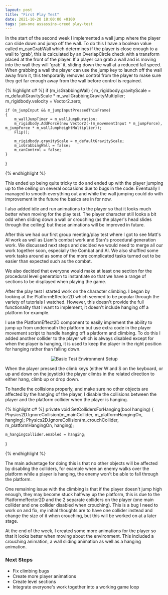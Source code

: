 ```yaml
---
layout: post
title: "First Play Test"
date: 2021-10-20 18:00:00 +0100
tags: jam-one assassins-creed play-test
---
```


In the start of the second week I implemented a wall jump where the player can slide down and jump off the wall. To do this I have a boolean value called m_canGrabWall which determines if the player is close enough to a wall to 'grab', this is calculated by an OverlapCircle check with a transform placed at the front of the player. If a player can grab a wall and is moving into the wall they will 'grab' it, sliding down the wall at a reduced fall speed. When grabbing a wall the player can use the jump key to launch off the wall away from it, this temporarily removes control from the player to make sure they get far enough away from the wall before control is regained.

{% highlight c# %}
if (m_isGrabbingWall)
{
    m_rigidbody.gravityScale = m_defaultGravityScale * m_wallGrabbingGravityMultiplier;
    m_rigidbody.velocity = Vector2.zero;

    if (m_jumpInput && m_jumpInputPressedThisFrame)
    {
        m_wallJumpTimer = m_wallJumpDuration;
        m_rigidbody.AddForce(new Vector2(-(m_movementInput * m_jumpForce), m_jumpForce * m_wallJumpHeightMultiplier));
        Flip();

        m_rigidbody.gravityScale = m_defaultGravityScale;
        m_isGrabbingWall = false;
        m_canControl = false;
    }
}

{% endhighlight %}

This ended up being quite tricky to do and ended up with the player jumping up to the ceiling on several occasions due to bugs in the code. Eventually I managed to smooth everything out and while the wall jumping could do with improvement in the future the basics are in for now. 

I also added idle and run animations to the player so that it looks much better when moving for the play test. The player character still looks a bit odd when sliding down a wall or crouching (as the player's head slides through the ceiling) but these animations will be improved in future.

After this we had our first group meeting/play test where I got to see Matt's AI work as well as Liam's combat work and Stan's procedural generation work. We discussed next steps and decided we would need to merge all our work together soon, especially the Combat and AI. We also shuffled some work tasks around as some of the more complicated tasks turned out to be easier than expected such as the combat.

We also decided that everyone would make at least one section for the procedural level generation to instantiate so that we have a range of sections to be displayed when playing the game.

After the play test I started work on the character climbing. I began by looking at the PlatformEffector2D which seemed to be popular through the variety of tutorials I watched. However, this doesn't provide the full functionality that I want to implement, it doesn't include hanging off a platform for example. 

I use the PlatformEffect2D component to easily implement the ability to jump up from underneath the platform but use extra code in the player movement script to handle hanging off a platform and climbing. To do this I added another collider to the player which is always disabled except for when the player is hanging, it is used to keep the player in the right position for hanging rather than falling down.

<p align="center">
  <img src="{{site.baseurl}}/assets/jam-one/hanging-collider.png" alt="Basic Test Environment Setup"/>
</p>

When the player pressed the climb keys (either W and S on the keyboard, or up and down on the joystick) the player climbs in the related direction to either hang, climb up or drop down. 

To handle the collisions properly, and make sure no other objects are affected by the hanging of the player, I disable the collisions between the player and the platform collider when the player is hanging.

{% highlight c# %}
private void SetCollidersForHanging(bool hanging)
{
    Physics2D.IgnoreCollision(m_mainCollider, m_platformHangingOn, hanging);
    Physics2D.IgnoreCollision(m_crouchCollider, m_platformHangingOn, hanging);

    m_hangingCollider.enabled = hanging;
}

{% endhighlight %}

The main advantage for doing this is that no other objects will be affected by disabling the colliders, for example when an enemy walks over the platform while a player is hanging, the enemy won't be able to fall through the platform.

One remaining issue with the climbing is that if the player doesn't jump high enough, they may become stuck halfway up the platform, this is due to the Platformeffector2D and the 2 separate colliders on the player (one main collider and one collider disabled when crouching). This is a bug I need to work on and fix, my initial thoughts are to have one collider instead and change the size of it when crouching, but this will be worked on at a later stage.

At the end of the week, I created some more animations for the player so that it looks better when moving about the environment. This included a crouching animation, a wall sliding animation as well as a hanging animation.

### Next Steps
- Fix climbing bugs 
- Create more player animations
- Create level sections
- Integrate everyone's work together into a working game loop